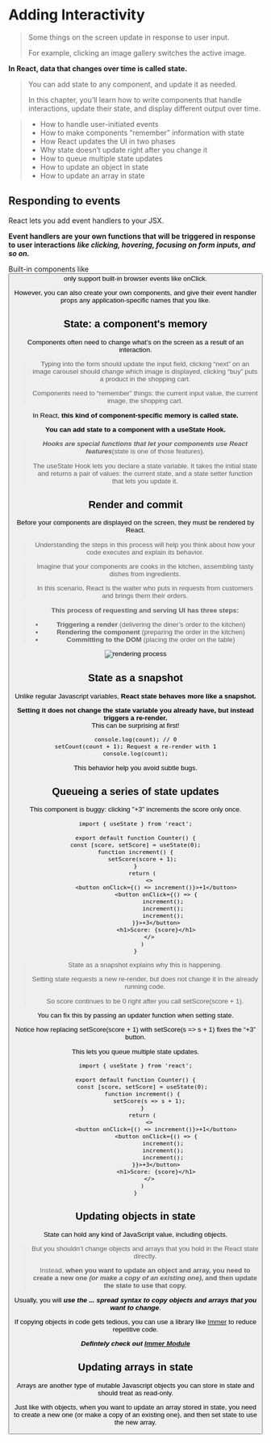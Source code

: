 # Adding Interactivity

> Some things on the screen update in response to user input.
>
> For example, clicking an image gallery switches the active image.

**In React, data that changes over time is called state.**

> You can add state to any component, and update it as needed.
>
> In this chapter, you’ll learn how to write components that handle interactions, update their state, and display different output over time.

> - How to handle user-initiated events
> - How to make components “remember” information with state
> - How React updates the UI in two phases
> - Why state doesn’t update right after you change it
> - How to queue multiple state updates
> - How to update an object in state
> - How to update an array in state

## Responding to events

React lets you add event handlers to your JSX.

**Event handlers are your own functions that will be triggered in response to user interactions** **_like clicking, hovering, focusing on form inputs, and so on._**

Built-in components like <button> only support built-in browser events like onClick.

However, you can also create your own components, and give their event handler props any application-specific names that you like.

## State: a component's memory

Components often need to change what’s on the screen as a result of an interaction.

> Typing into the form should update the input field, clicking “next” on an image carousel should change which image is displayed, clicking “buy” puts a product in the shopping cart.
>
> Components need to “remember” things: the current input value, the current image, the shopping cart.

In React, **this kind of component-specific memory is called state.**

**You can add state to a component with a useState Hook.**

> **_Hooks are special functions that let your components use React features_**(state is one of those features).
>
> The useState Hook lets you declare a state variable. It takes the initial state and returns a pair of values: the current state, and a state setter function that lets you update it.

## Render and commit

Before your components are displayed on the screen, they must be rendered by React.

> Understanding the steps in this process will help you think about how your code executes and explain its behavior.

> Imagine that your components are cooks in the kitchen, assembling tasty dishes from ingredients.
>
> In this scenario, React is the waiter who puts in requests from customers and brings them their orders.

> **This process of requesting and serving UI has three steps:**
>
> - **Triggering a render** (delivering the diner’s order to the kitchen)
> - **Rendering the component** (preparing the order in the kitchen)
> - **Committing to the DOM** (placing the order on the table)

![rendering process](https://react.dev/images/docs/illustrations/i_render-and-commit2.png)

## State as a snapshot

Unlike regular Javascript variables, **React state behaves more like a snapshot.**

**Setting it does not change the state variable you already have, but instead triggers a re-render.**  
This can be surprising at first!

    console.log(count); // 0
    setCount(count + 1); Request a re-render with 1
    console.log(count);

This behavior help you avoid subtle bugs.

## Queueing a series of state updates

This component is buggy: clicking "+3" increments the score only once.

    import { useState } from 'react';

    export default function Counter() {
    const [score, setScore] = useState(0);
    function increment() {
        setScore(score + 1);
    }
        return (
            <>
                <button onClick={() => increment()}>+1</button>
                <button onClick={() => {
                    increment();
                    increment();
                    increment();
                }}>+3</button>
                <h1>Score: {score}</h1>
            </>
        )
    }

> State as a snapshot explains why this is happening.
>
> Setting state requests a new re-render, but does not change it in the already running code.
>
> So score continues to be 0 right after you call setScore(score + 1).

You can fix this by passing an updater function when setting state.

Notice how replacing setScore(score + 1) with setScore(s => s + 1) fixes the “+3” button.

This lets you queue multiple state updates.

    import { useState } from 'react';

    export default function Counter() {
        const [score, setScore] = useState(0);
        function increment() {
            setScore(s => s + 1);
        }
        return (
            <>
                <button onClick={() => increment()}>+1</button>
                <button onClick={() => {
                    increment();
                    increment();
                    increment();
                }}>+3</button>
                <h1>Score: {score}</h1>
            </>
        )
    }

## Updating objects in state

State can hold any kind of JavaScript value, including objects.

> But you shouldn’t change objects and arrays that you hold in the React state directly.
>
> Instead, **when you want to update an object and array, you need to create a new one _(or make a copy of an existing one)_, and then update the state to use that copy.**

Usually, you will **_use the ... spread syntax to copy objects and arrays that you want to change_**.

If copying objects in code gets tedious, you can use a library like [Immer](https://github.com/immerjs/use-immer) to reduce repetitive code.

**_Defintely check out [Immer Module](https://github.com/immerjs/use-immer)_**

## Updating arrays in state

Arrays are another type of mutable Javascript objects you can store in state and should treat as read-only.

Just like with objects, when you want to update an array stored in state, you need to create a new one (or make a copy of an existing one), and then set state to use the new array.
